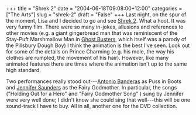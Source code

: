 +++
title = "Shrek 2"
date = "2004-06-18T09:08:00+12:00"
categories = ["The Arts"]
slug = "shrek-2"
draft = "False"
+++
Last night, on the spur of the moment, Lisa and I decided to go and see [Shrek
2](http://www.imdb.com/title/tt0298148/). What a hoot. It was very funny
film. There were so many in-jokes, allusions and references to other movies
(e.g. a giant gingerbread man that was reminiscent of the Stay-Puft Marshmallow
Man in [Ghost Busters](http://www.imdb.com/title/tt0087332/), which itself was a
parody of the Pillsbury Dough Boy) I think the animation is the best I've seen.
Look out for some of the details on Prince Charming (e.g. his mole, the way his
clothes are rumpled, the movement of his hair). However, like many animated
features there are times where the animation isn't up to the same high
standard.

Two performances really stood out---[Antonio
Banderas](http://www.imdb.com/name/nm0000104/) as Puss in Boots and [Jennifer
Saunders](http://www.imdb.com/name/nm0766837/) as the Fairy Godmother. In
particular, the songs ("Holding Out for a Hero" and "Fairy Godmother Song" )
sung by Jennifer were very well done; I didn't know she could sing that
well---this will be one sound-track I have to buy.  All in all, another one for
the DVD collection.



